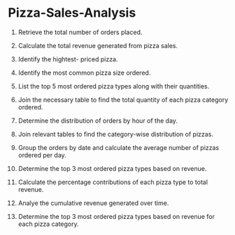 # Pizza-Sales-Analysis

1. Retrieve the total number of orders placed.  

2. Calculate the total revenue generated from pizza sales.  

3. Identify the hightest- priced pizza.  

4. Identify the most common pizza size ordered.    

5. List the top 5 most ordered pizza types along with their quantities.    

6. Join the necessary table to find the total quantity of each pizza category ordered.  

7. Determine the distribution of orders by hour of the day.  

8. Join relevant tables to find the category-wise  distribution of pizzas.  

9. Group the orders by date and calculate the average number of pizzas ordered per day.  

10. Determine the top 3 most ordered pizza types based on revenue.  

11. Calculate the percentage contributions of each pizza type to total revenue.  

12. Analye the cumulative revenue generated over time.  

13. Determine the top 3 most ordered pizza types based on revenue for each pizza category.
      
